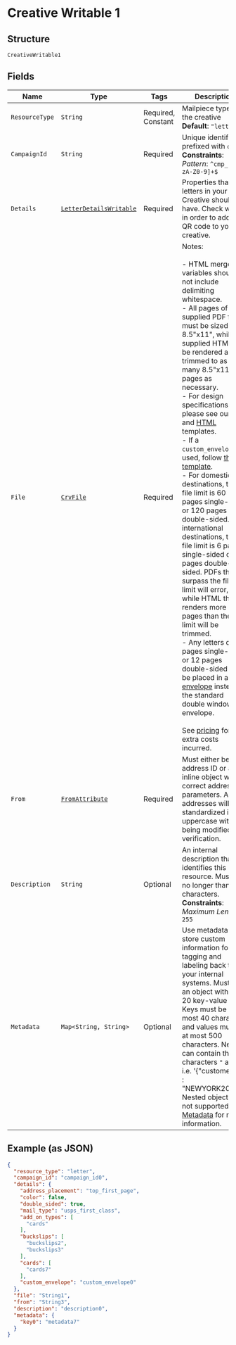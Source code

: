 
# Creative Writable 1

## Structure

`CreativeWritable1`

## Fields

| Name | Type | Tags | Description | Getter | Setter |
|  --- | --- | --- | --- | --- | --- |
| `ResourceType` | `String` | Required, Constant | Mailpiece type for the creative<br>**Default**: `"letter"` | String getResourceType() | setResourceType(String resourceType) |
| `CampaignId` | `String` | Required | Unique identifier prefixed with `cmp_`.<br>**Constraints**: *Pattern*: `^cmp_[a-zA-Z0-9]+$` | String getCampaignId() | setCampaignId(String campaignId) |
| `Details` | [`LetterDetailsWritable`](../../doc/models/letter-details-writable.md) | Required | Properties that the letters in your Creative should have. Check within in order to add a QR code to your creative. | LetterDetailsWritable getDetails() | setDetails(LetterDetailsWritable details) |
| `File` | [`CrvFile`](../../doc/models/containers/crv-file.md) | Required | Notes:<br><br>- HTML merge variables should not include delimiting whitespace.<br>- All pages of a supplied PDF file must be sized at 8.5"x11", while supplied HTML will be rendered and trimmed to as many 8.5"x11" pages as necessary.<br>- For design specifications, please see our <a href="https://s3-us-west-2.amazonaws.com/public.lob.com/assets/templates/letter_template.pdf" target="_blank">PDF</a> and [HTML](#section/HTML-Examples) templates.<br>- If a `custom_envelope` is used, follow <a href="https://s3-us-west-2.amazonaws.com/public.lob.com/assets/templates/letter_custom_envelope.pdf" target="_blank">this template</a>.<br>- For domestic destinations, the file limit is 60 pages single-sided or 120 pages double-sided. For international destinations, the file limit is 6 pages single-sided or 12 pages double-sided. PDFs that surpass the file limit will error, while HTML that renders more pages than the file limit will be trimmed.<br>- Any letters over 6 pages single-sided or 12 pages double-sided will be placed in a <a href="https://s3-us-west-2.amazonaws.com/public.lob.com/assets/templates/letter_flat_template.pdf" target="_blank">flat envelope</a> instead of the standard double window envelope.<br><br>See <a href="https://lob.com/pricing/print-mail#compare" target="_blank">pricing</a> for extra costs incurred. | CrvFile getFile() | setFile(CrvFile file) |
| `From` | [`FromAttribute`](../../doc/models/containers/from-attribute.md) | Required | Must either be an address ID or an inline object with correct address parameters. All addresses will be standardized into uppercase without being modified by verification. | FromAttribute getFrom() | setFrom(FromAttribute from) |
| `Description` | `String` | Optional | An internal description that identifies this resource. Must be no longer than 255 characters.<br>**Constraints**: *Maximum Length*: `255` | String getDescription() | setDescription(String description) |
| `Metadata` | `Map<String, String>` | Optional | Use metadata to store custom information for tagging and labeling back to your internal systems. Must be an object with up to 20 key-value pairs. Keys must be at most 40 characters and values must be at most 500 characters. Neither can contain the characters `"` and `\`. i.e. '{"customer_id" : "NEWYORK2015"}' Nested objects are not supported.  See [Metadata](#section/Metadata) for more information. | Map<String, String> getMetadata() | setMetadata(Map<String, String> metadata) |

## Example (as JSON)

```json
{
  "resource_type": "letter",
  "campaign_id": "campaign_id0",
  "details": {
    "address_placement": "top_first_page",
    "color": false,
    "double_sided": true,
    "mail_type": "usps_first_class",
    "add_on_types": [
      "cards"
    ],
    "buckslips": [
      "buckslips2",
      "buckslips3"
    ],
    "cards": [
      "cards7"
    ],
    "custom_envelope": "custom_envelope0"
  },
  "file": "String1",
  "from": "String3",
  "description": "description0",
  "metadata": {
    "key0": "metadata7"
  }
}
```


